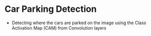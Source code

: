 # Car Parking Detection

- Detecting where the cars are parked on the image using the Class Activation Map (CAM) from Convolution layers
